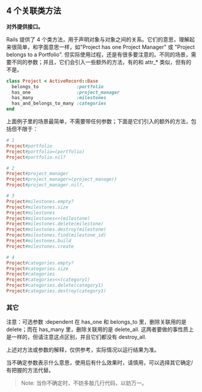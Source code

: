 ## 4 个关联类方法

**对外提供接口。**

Rails 提供了 4 个类方法，用于声明对象与对象之间的关系。它们的意思，理解起来很简单，和字面意思一样，如"Project has one Project Manager" 或 "Project belongs to a Portfolio".   但实际使用过程，还是有很多要注意的。不同的场景，需要不同的参数；并且，它们会引入一些额外的方法，有的和 attr_* 类似，但有的不是。

```ruby
class Project < ActiveRecord::Base
  belongs_to              :portfolio
  has_one                 :project_manager
  has_many                :milestones
  has_and_belongs_to_many :categories
end
```

上面例子里的场景最简单，不需要带任何参数；下面是它们引入的额外的方法，包括但不限于：

```ruby
# 1
Project#portfolio
Project#portfolio=(portfolio)
Project#portfolio.nil?

# 2
Project#project_manager
Project#project_manager=(project_manager)
Project#project_manager.nil?,

# 3
Project#milestones.empty?
Project#milestones.size
Project#milestones
Project#milestones<<(milestone)
Project#milestones.delete(milestone)
Project#milestones.destroy(milestone)
Project#milestones.find(milestone_id)
Project#milestones.build
Project#milestones.create

# 4
Project#categories.empty?
Project#categories.size
Project#categories
Project#categories<<(category1)
Project#categories.delete(category1)
Project#categories.destroy(category1)
```

### 其它

注意：可选参数 :dependent 在 has_one 和 belongs_to 里，删除关联用的是 delete；而在 has_many 里，删除关联用的是 delete_all.
这两者要做的事性质上是一样的，但请注意这点区别，并且它们都没有 destroy_all.

上述对方法或参数的解释，仅供参考，实际情况以运行结果为准。

当不确定参数表示什么意思，使用后有什么效果时，请慎用，可以选择其它确定/有把握的方法代替。

> Note: 当你不确定时，不妨多敲几行代码，以妨万一。

